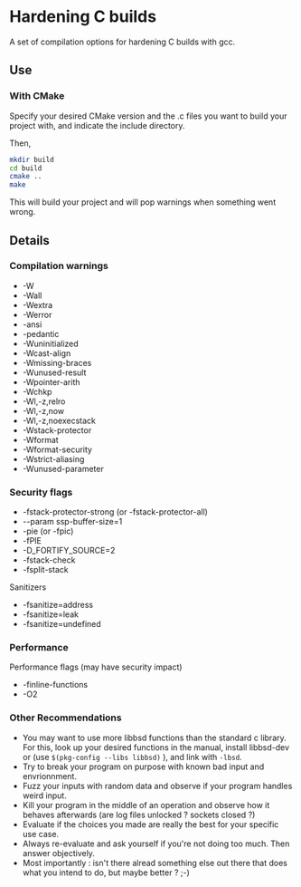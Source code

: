 # Hardening C builds

A set of compilation options for hardening C builds with gcc.

## Use

### With CMake

Specify your desired CMake version and the .c files you want to build your project with, and indicate the include directory.

Then,

```sh
mkdir build
cd build
cmake ..
make
```

This will build your project and will pop warnings when something went wrong.

## Details

### Compilation warnings

- -W
- -Wall
- -Wextra
- -Werror
- -ansi
- -pedantic
- -Wuninitialized
- -Wcast-align
- -Wmissing-braces
- -Wunused-result
- -Wpointer-arith
- -Wchkp
- -Wl,-z,relro
- -Wl,-z,now
- -Wl,-z,noexecstack
- -Wstack-protector
- -Wformat
- -Wformat-security
- -Wstrict-aliasing
- -Wunused-parameter

### Security flags

- -fstack-protector-strong (or -fstack-protector-all)
- --param ssp-buffer-size=1
- -pie (or -fpic)
- -fPIE
- -D_FORTIFY_SOURCE=2
- -fstack-check
- -fsplit-stack

Sanitizers

- -fsanitize=address
- -fsanitize=leak
- -fsanitize=undefined

### Performance

Performance flags (may have security impact)

- -finline-functions
- -O2

### Other Recommendations

- You may want to use more libbsd functions than the standard c library. For this, look up your desired functions in the manual, install libbsd-dev or (use ```$(pkg-config --libs libbsd)``` ), and link with ```-lbsd```.
- Try to break your program on purpose with known bad input and envrionnment.
- Fuzz your inputs with random data and observe if your program handles weird input.
- Kill your program in the middle of an operation and observe how it behaves afterwards (are log files unlocked ? sockets closed ?)
- Evaluate if the choices you made are really the best for your specific use case.
- Always re-evaluate and ask yourself if you're not doing too much. Then answer objectively.
- Most importantly : isn't there alread something else out there that does what you intend to do, but maybe better ? ;-)
